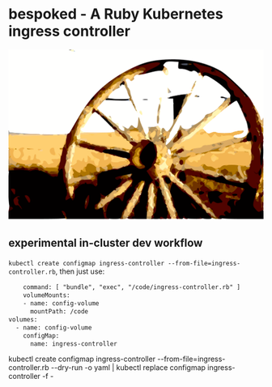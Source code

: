 # bespoked - A Ruby Kubernetes ingress controller

![bespoked](images/bespoked.png)

## experimental in-cluster dev workflow

`kubectl create configmap ingress-controller --from-file=ingress-controller.rb`, then just use:

        command: [ "bundle", "exec", "/code/ingress-controller.rb" ]
        volumeMounts:
        - name: config-volume
          mountPath: /code
    volumes:
      - name: config-volume
        configMap:
          name: ingress-controller

kubectl create configmap ingress-controller --from-file=ingress-controller.rb --dry-run -o yaml | kubectl replace configmap ingress-controller -f -
